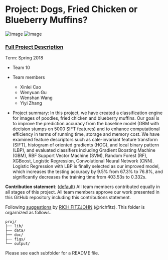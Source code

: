 # Project: Dogs, Fried Chicken or Blueberry Muffins?
![image](figs/chicken.jpg)
![image](figs/muffin.jpg)

### [Full Project Description](doc/project3_desc.md)

Term: Spring 2018

+ Team 10
+ Team members
	+ Xinlei Cao
	+ Wenyuan Gu
	+ Wenshan Wang
	+ Yiyi Zhang

+ Project summary: In this project, we have created a classification engine for images of poodles, fried chicken and blueberry muffins. Our goal is to improve the prediction accuracy from the baseline model (GBM with decision stumps on 5000 SIFT features) and to enhance computational efficiency in terms of running time, storage and memory cost. We have examined feature descriptors such as cale-invariant feature transform (SIFT), histogram of oriented gradients (HOG), and local binary pattern (LBP), and evaluated classifiers including Gradient Boosting Machine (GBM), RBF Support Vector Machine (SVM), Random Forest (RF), XGBoost, Logistic Regression, Convolutional Neural Network (CNN). Logistic Regression with LBP is finally selected as our improved model, which increases the testing accuracy by 9.5% from 67.3% to 76.8%, and significantly decreases the training time from 403.53s to 0.332s. 
	
**Contribution statement**: ([default](doc/a_note_on_contributions.md)) All team members contributed equally in all stages of this project. All team members approve our work presented in this GitHub repository including this contributions statement. 

Following [suggestions](http://nicercode.github.io/blog/2013-04-05-projects/) by [RICH FITZJOHN](http://nicercode.github.io/about/#Team) (@richfitz). This folder is orgarnized as follows.

```
proj/
├── lib/
├── data/
├── doc/
├── figs/
└── output/
```

Please see each subfolder for a README file.
